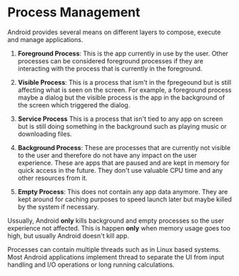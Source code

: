 # Process Management

Android provides several means on different layers to compose, execute and manage applications.

1. **Foreground Process**: This is the app currently in use by the user. Other processes can be considered foreground processes if they are interacting with the process that is currently in the foreground.

2. **Visible Process**: This is a process that ism't in the fpregeound but is still affecting what is seen on the screen. For example, a foreground process maybe a dialog but the visible process is the app in the background of the screen which triggered the dialog.

3. **Service Process** This is a process that isn't tied to any app on screen but is still doing something in the background such as playing music or downloading files.

4. **Background Process**: These are processes that are currently not visible to the user and therefore do not have any impact on the user experience. These are apps that are paused and are kept in memory for quick access in the future. They don't use valuable CPU time and any other resources from it.

5. **Empty Process**: This does not contain any app data anymore. They are kept around for caching purposes to speed launch later but maybe killed by the system if necessary.

Ussually, Android **only** kills background and empty processes so the user experience not affected. This is happen **only** when memory usage goes too high, but usually Android doesn't kill app.

Processes can contain multiple threads such as in Linux based systems. Most Android applications implement thread to separate the UI from input handling and I/O operations or long running calculations.
